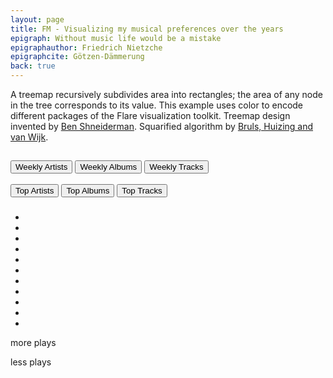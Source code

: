 ```yaml
---
layout: page
title: FM - Visualizing my musical preferences over the years
epigraph: Without music life would be a mistake
epigraphauthor: Friedrich Nietzche
epigraphcite: Götzen-Dämmerung
back: true
---
```


A treemap recursively subdivides area into rectangles; the area of any node in the tree corresponds to its value. This example uses color to encode different packages of the Flare visualization toolkit. Treemap design invented by [Ben Shneiderman](http://www.cs.umd.edu/~ben/). Squarified algorithm by [Bruls, Huizing and van Wijk](http://citeseerx.ist.psu.edu/viewdoc/summary?doi=10.1.1.36.6685).

<h2 id="title">
    
</h2>
<div class="controls">
    <button onclick="LastFMTreemap.getWkArtists();"><span class="all">Weekly Artists</span></button>
    <button onclick="LastFMTreemap.getWkAlbums();"><span class="pc">Weekly Albums</span></button>
    <button onclick="LastFMTreemap.getWkTracks();"><span class="mob">Weekly Tracks</span></button><br><br>
    <button onclick="LastFMTreemap.getTopArtists();"><span class="all">Top Artists</span></button>
    <button onclick="LastFMTreemap.getTopAlbums();"><span class="pc">Top Albums</span></button>
    <button onclick="LastFMTreemap.getTopTracks();"><span class="mob">Top Tracks</span></button>
</div>
				
<h3 id="ts">
    
</h3>
<p id="ts1">
    
</p>

<div id='chart'>
    
</div>

<div id="legend">
<ul>
	<li class="q1"></li>
	<li class="q2"></li>
	<li class="q3"></li>
	<li class="q4"></li>
	<li class="q5"></li>
	<li class="q6"></li>
	<li class="q7"></li>
	<li class="q8"></li>
	<li class="q9"></li>
	<li class="q10"></li>
	<li class="q11"></li>
</ul>
<p class="more">more plays</p>
<p class="less">less plays</p>
</div>

<script  type="text/javascript" src="/js/moment.min.js"> </script>
<script  type="text/javascript" src="/js/d3.v2.min.js"> </script>
<script  type="text/javascript" src="/js/treemap.js"> </script>


